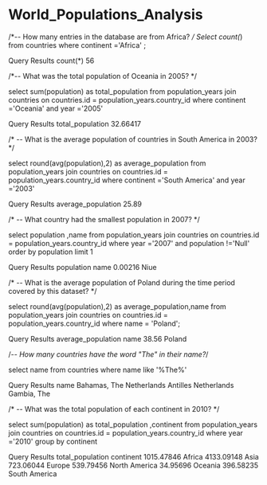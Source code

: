 # World_Populations_Analysis

/*-- How many entries in the database are from Africa? */
Select count(*) from countries where continent ='Africa' ;

Query Results
count(*)
56


/*-- What was the total population of Oceania in 2005? */

select sum(population) as total_population from population_years join countries on 
countries.id = population_years.country_id
where  continent ='Oceania' and year ='2005'

Query Results
total_population
32.66417

/* -- What is the average population of countries in South America in 2003?*/

select round(avg(population),2) as average_population from population_years join countries on 
countries.id = population_years.country_id
where  continent ='South America' and year ='2003'

Query Results
average_population
25.89


/* -- What country had the smallest population in 2007? */

select population ,name  from population_years join countries on 
countries.id = population_years.country_id where 
year ='2007' and population !='Null' order by population limit 1

Query Results
population	name
0.00216	Niue


/* -- What is the average population of Poland during the time period covered by this dataset? */

select round(avg(population),2) as average_population,name  from population_years join countries on 
countries.id = population_years.country_id where 
name = 'Poland';

Query Results
average_population	name
38.56	Poland


/*-- How many countries have the word "The" in their name?*/

select name from countries where name like '%The%'

Query Results
name
Bahamas, The
Netherlands Antilles
Netherlands
Gambia, The



/* -- What was the total population of each continent in 2010? */

select sum(population) as total_population ,continent  from population_years join countries on 
countries.id = population_years.country_id where 
year ='2010' group by continent

Query Results
total_population	continent
1015.47846	Africa
4133.09148	Asia
723.06044	Europe
539.79456	North America
34.95696	Oceania
396.58235	South America
